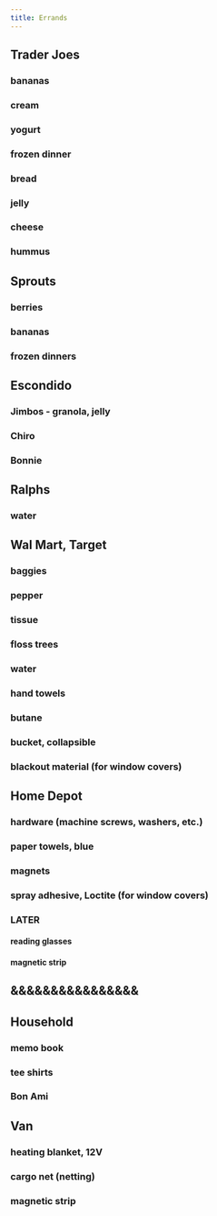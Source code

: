 ```yaml
---
title: Errands
---
```


## **Trader Joes**
### bananas
### cream
### yogurt
### frozen dinner
### bread
### jelly
### cheese
### hummus
## **Sprouts**
### berries
### bananas
### frozen dinners
## **Escondido**
### Jimbos - granola, jelly
### Chiro
### Bonnie
## **Ralphs**
### water
## **Wal Mart, Target**
### baggies
### pepper
### tissue
### floss trees
### water
### hand towels
### butane
### bucket, collapsible
### blackout material (for window covers)
## **Home Depot**
### hardware (machine screws, washers, etc.)
### paper towels, blue
### magnets
### spray adhesive, Loctite (for window covers)
### LATER
#### reading glasses
#### magnetic strip
## &&&&&&&&&&&&&&&&
## **Household**
### memo book
### tee shirts
### Bon Ami
## **Van**
### heating blanket, 12V
### cargo net (netting)
### magnetic strip
